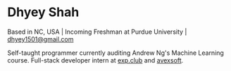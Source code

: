 # Dhyey Shah

Based in NC, USA | Incoming Freshman at Purdue University | dhyey1501@gmail.com

Self-taught programmer currently auditing Andrew Ng's Machine Learning course. Full-stack developer intern at [exp.club](https://exp.club) and [avexsoft](https://avexsoft.com). 
